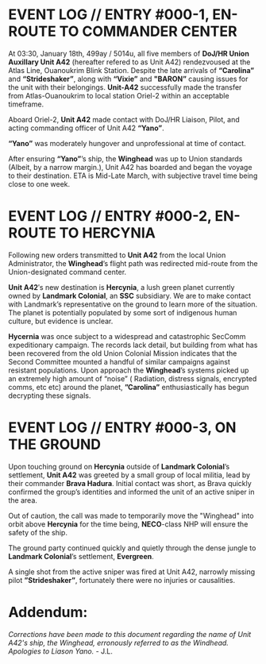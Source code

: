 # EVENT LOG // ENTRY #000-1, EN-ROUTE TO COMMANDER CENTER

At 03:30, January 18th, 499ay / 5014u, all five members of **DoJ/HR Union Auxillary Unit A42** (hereafter refered to as Unit A42) rendezvoused at the Atlas Line, Ouanoukrim Blink Station. Despite the late arrivals of **“Carolina”** and **“Strideshaker”**, along with **“Vixie”** and **"BARON”** causing issues for the unit with their belongings. **Unit-A42** successfully made the transfer from Atlas-Ouanoukrim to local station Oriel-2 within an acceptable timeframe.

Aboard Oriel-2, **Unit A42** made contact with DoJ/HR Liaison, Pilot, and acting commanding officer of Unit A42 **“Yano”**.

**“Yano”** was moderately hungover and unprofessional at time of contact.

After ensuring **“Yano”**’s ship, the **Winghead** was up to Union standards (Albeit, by a narrow margin.), Unit A42 has boarded and began the voyage to their destination. ETA is Mid-Late March, with subjective travel time being close to one week.

# EVENT LOG // ENTRY #000-2, EN-ROUTE TO HERCYNIA

Following new orders transmitted to **Unit A42** from the local Union Administrator, the **Winghead**’s flight path was redirected mid-route from the Union-designated command center. 

**Unit A42**′s new destination is **Hercynia**, a lush green planet currently owned by **Landmark Colonial**, an **SSC** subsidiary. We are to make contact with Landmark’s representative on the ground to learn more of the situation. The planet is potentially populated by some sort of indigenous human culture, but evidence is unclear.

**Hycernia** was once subject to a widespread and catastrophic SecComm expeditionary campaign. The records lack detail, but building from what has been recovered from the old Union Colonial Mission indicates that the Second Committee mounted a handful of similar campaigns against resistant populations. Upon approach the **Winghead**’s systems picked up an extremely high amount of “noise” ( Radiation, distress signals, encrypted comms, etc etc)  around the planet, **”Carolina”** enthusiastically has begun decrypting these signals.

# EVENT LOG // ENTRY #000-3, ON THE GROUND

Upon touching ground on **Hercynia** outside of **Landmark Colonial**’s settlement, **Unit A42** was greeted by a small group of local militia, lead by their commander **Brava Hadura**. Initial contact was short, as Brava quickly confirmed the group’s identities and informed the unit of an active sniper in the area.

Out of caution, the call was made to temporarily move the "Winghead" into orbit above **Hercynia** for the time being, **NECO**-class NHP will ensure the safety of the ship.

The ground party continued quickly and quietly through the dense jungle to **Landmark Colonial**’s settlement, **Evergreen**.

A single shot from the active sniper was fired at Unit A42, narrowly missing pilot **”Strideshaker”**, fortunately there were no injuries or causalities.

# Addendum:
*Corrections have been made to this document regarding the name of Unit A42's ship, the Winghead, erronously referred to as the Windhead. Apologies to Liason Yano.* - J.L.
